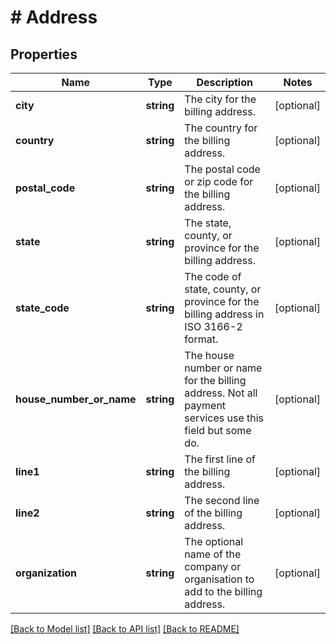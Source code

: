 # # Address

## Properties

Name | Type | Description | Notes
------------ | ------------- | ------------- | -------------
**city** | **string** | The city for the billing address. | [optional]
**country** | **string** | The country for the billing address. | [optional]
**postal_code** | **string** | The postal code or zip code for the billing address. | [optional]
**state** | **string** | The state, county, or province for the billing address. | [optional]
**state_code** | **string** | The code of state, county, or province for the billing address in ISO 3166-2 format. | [optional]
**house_number_or_name** | **string** | The house number or name for the billing address. Not all payment services use this field but some do. | [optional]
**line1** | **string** | The first line of the billing address. | [optional]
**line2** | **string** | The second line of the billing address. | [optional]
**organization** | **string** | The optional name of the company or organisation to add to the billing address. | [optional]

[[Back to Model list]](../../README.md#models) [[Back to API list]](../../README.md#endpoints) [[Back to README]](../../README.md)
